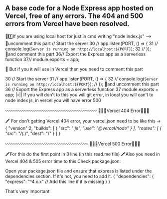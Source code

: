 ## A base code for a Node Express app hosted on Vercel, free of any errors. The 404 and 500 errors from Vercel have been resolved.

🔴1️⃣If you are using local host for just in cmd writing "node index.js" --> 💠uncomment this part // Start the server
30 // app.listen(PORT, () => {
31 //     console.log(`Server is running on http://localhost:${PORT}`);
32 // });  
🔸and comment this part 
36// Export the Express app as a serverless function
37// module.exports = app;

💠 But if you it will use in Vercel then you need to comment this part 

30 // Start the server
31 // app.listen(PORT, () => {
32 //     console.log(`Server is running on http://localhost:${PORT}`);
// });
🔸and uncomment this part 
36 // Export the Express app as a serverless function
37 module.exports = app; 
|💀|| If you will don't to this you will git error, in local you will can't to node index js, in vercel you will have error 500

〰️〰️〰️〰️〰️〰️〰️〰️〰️〰️〰️〰️〰️〰️〰️〰️〰️〰️〰️〰️〰️
🔴🔴🔴Vercel 404 Error🔴🔴🔴

🖍️ For don't getting Vercel 404 error, your vercel.json need to be like this ->
{
 "version":2,
 "builds": [
   { "src": "*.js", "use": "@vercel/node" }
 ],
 "routes": [
     {
       "src": "/(.*)",
       "dest": "/"
     }
 ]
}


〰️〰️〰️〰️〰️〰️〰️〰️〰️〰️〰️〰️〰️〰️〰️〰️〰️〰️〰️
🔴🔴🔴Vercel 500 Error🔴🔴🔴

🖍️For this do the first point in 3 line (in this read.me file)
🖍️Also you need in Vercel 404 & 505 error time to this
Check package.json:

Open your package.json file and ensure that express is listed under the dependencies section. If it's not, you need to add it.
{
  "dependencies": {
    "express": "^4.x.x"  // Add this line if it is missing
  }
}

That's very important








